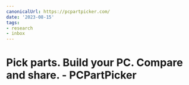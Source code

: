 ```yaml
---
canonicalUrl: https://pcpartpicker.com/
date: '2023-08-15'
tags:
- research
- inbox
---
```


# Pick parts. Build your PC. Compare and share. - PCPartPicker